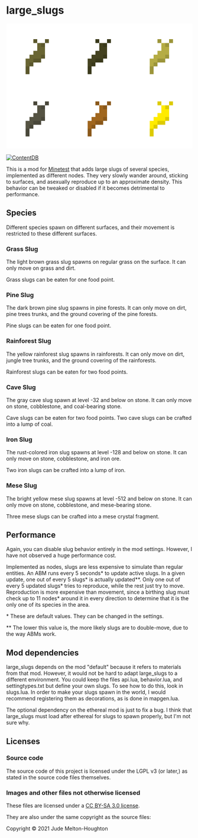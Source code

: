 # large\_slugs

![The different slug species](screenshot.png)

[![ContentDB](https://content.minetest.net/packages/jwmhjwmh/large_slugs/shields/title/)](https://content.minetest.net/packages/jwmhjwmh/large_slugs/)

This is a mod for [Minetest][1] that adds large slugs of several species,
implemented as different nodes. They very slowly wander around, sticking to
surfaces, and asexually reproduce up to an approximate density. This behavior
can be tweaked or disabled if it becomes detrimental to performance.


## Species

Different species spawn on different surfaces, and their movement is restricted
to these different surfaces.

### Grass Slug

The light brown grass slug spawns on regular grass on the surface. It can only
move on grass and dirt.

Grass slugs can be eaten for one food point.

### Pine Slug

The dark brown pine slug spawns in pine forests. It can only move on dirt, pine
trees trunks, and the ground covering of the pine forests.

Pine slugs can be eaten for one food point.

### Rainforest Slug

The yellow rainforest slug spawns in rainforests. It can only move on dirt,
jungle tree trunks, and the ground covering of the rainforests.

Rainforest slugs can be eaten for two food points.

### Cave Slug

The gray cave slug spawn at level -32 and below on stone. It can only move on
stone, cobblestone, and coal-bearing stone.

Cave slugs can be eaten for two food points. Two cave slugs can be crafted into
a lump of coal.

### Iron Slug

The rust-colored iron slug spawns at level -128 and below on stone. It can only
move on stone, cobblestone, and iron ore.

Two iron slugs can be crafted into a lump of iron.

### Mese Slug

The bright yellow mese slug spawns at level -512 and below on stone. It can only
move on stone, cobblestone, and mese-bearing stone.

Three mese slugs can be crafted into a mese crystal fragment.


## Performance

Again, you can disable slug behavior entirely in the mod settings. However, I
have not observed a huge performance cost.

Implemented as nodes, slugs are less expensive to simulate than regular
entities. An ABM runs every 5 seconds\* to update active slugs. In a given
update, one out of every 5 slugs\* is actually updated\*\*. Only one out of
every 5 updated slugs\* tries to reproduce, while the rest just try to move.
Reproduction is more expensive than movement, since a birthing slug must check
up to 11 nodes\* around it in every direction to determine that it is the only
one of its species in the area.

\* These are default values. They can be changed in the settings.

\*\* The lower this value is, the more likely slugs are to double-move, due to
the way ABMs work.


## Mod dependencies

large\_slugs depends on the mod "default" because it refers to materials from
that mod. However, it would not be hard to adapt large\_slugs to a different
environment. You could keep the files api.lua, behavior.lua, and
settingtypes.txt but define your own slugs. To see how to do this, look in
slugs.lua. In order to make your slugs spawn in the world, I would recommend
registering them as decorations, as is done in mapgen.lua.

The optional dependency on the ethereal mod is just to fix a bug. I think that
large\_slugs must load after ethereal for slugs to spawn properly, but I'm not
sure why.


## Licenses

### Source code

The source code of this project is licensed under the LGPL v3 (or later,)
as stated in the source code files themselves.

### Images and other files not otherwise licensed

These files are licensed under a [CC BY-SA 3.0 license][2].

They are also under the same copyright as the source files:

Copyright © 2021 Jude Melton-Houghton


[1]: https://www.minetest.net/
[2]: https://creativecommons.org/licenses/by-sa/3.0/
